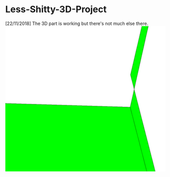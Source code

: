 # Less-Shitty-3D-Project

[22/11/2018] The 3D part is working but there's not much else there.
![Green polygons](https://github.com/juicehub/Less-Shitty-3D-Project/blob/master/image.png)
